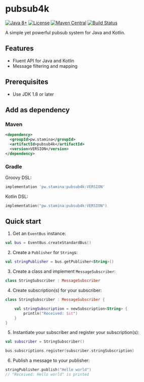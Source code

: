 # pubsub4k
[![Java 8+][java-badge]](https://java.oracle.com/)
[![License][license-badge]](/LICENSE)
[![Maven Central][maven-badge]](https://search.maven.org/artifact/pw.stamina/pubsub4k)
[![Build Status][travis-badge]](https://travis-ci.org/staminadevelopment/pubsub4k)

[java-badge]: https://img.shields.io/badge/Java-8%2B-informational.svg
[license-badge]: https://img.shields.io/github/license/staminadevelopment/pubsub4k.svg
[maven-badge]: https://img.shields.io/maven-central/v/pw.stamina/pubsub4k.svg
[travis-badge]: https://travis-ci.org/staminadevelopment/pubsub4k.svg?branch=master

A simple yet powerful pubsub system for Java and Kotlin.

## Features

- Fluent API for Java and Kotlin
- Message filtering and mapping

## Prerequisites
 * Use JDK 1.8 or later

## Add as dependency
### Maven
```xml
<dependency>
  <groupId>pw.stamina</groupId>
  <artifactId>pubsub4k</artifactId>
  <version>VERSION</version>
</dependency>
```

### Gradle
Groovy DSL:
```groovy
implementation 'pw.stamina:pubsub4k:VERSION'
```

Kotlin DSL:
```kotlin
implementation("pw.stamina:pubsub4k:VERSION")
```

## Quick start

1. Get an `EventBus` instance:
```kotlin
val bus = EventBus.createStandardBus()
```

2. Create a `Publisher` for `String`s:
```kotlin
val stringPublisher = bus.getPublisher<String>()
```

3. Create a class and implement `MessageSubscriber`:
```kotlin
class StringSubscriber : MessageSubscriber
```

4. Create subscription(s) for your subscriber:
```kotlin
class StringSubscriber : MessageSubscriber {

    val stringSubscription = newSubscription<String> {
        println("Received: $it")
    }
}
```

5. Instantiate your subscriber and register your subscription(s):
```kotlin
val subscriber = StringSubscriber()

bus.subscriptions.register(subscriber.stringSubscription)
```

6. Publish a message to your publisher:
```kotlin
stringPublisher.publish("Hello world")
// "Received: Hello world" is printed
```
